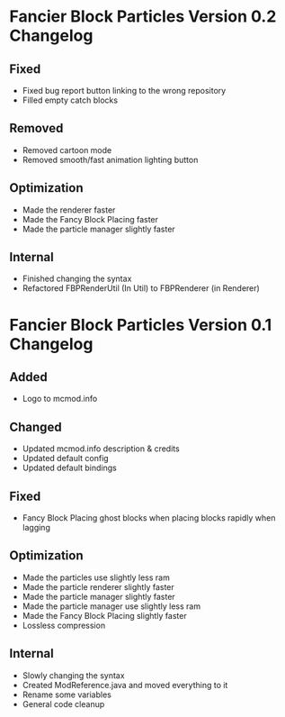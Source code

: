 # Fancier Block Particles Version 0.2 Changelog

## Fixed

- Fixed bug report button linking to the wrong repository
- Filled empty catch blocks

## Removed

- Removed cartoon mode
- Removed smooth/fast animation lighting button

## Optimization

- Made the renderer faster
- Made the Fancy Block Placing faster
- Made the particle manager slightly faster

## Internal

- Finished changing the syntax
- Refactored FBPRenderUtil (In Util) to FBPRenderer (in Renderer)

# Fancier Block Particles Version 0.1 Changelog

## Added

- Logo to mcmod.info

## Changed

- Updated mcmod.info description & credits
- Updated default config
- Updated default bindings

## Fixed

- Fancy Block Placing ghost blocks when placing blocks rapidly when lagging

## Optimization

- Made the particles use slightly less ram
- Made the particle renderer slightly faster
- Made the particle manager slightly faster
- Made the particle manager use slightly less ram
- Made the Fancy Block Placing slightly faster
- Lossless compression

## Internal

- Slowly changing the syntax
- Created ModReference.java and moved everything to it
- Rename some variables
- General code cleanup
